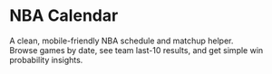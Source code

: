 # NBA Calendar

A clean, mobile-friendly NBA schedule and matchup helper.  
Browse games by date, see team last-10 results, and get simple win probability insights.
